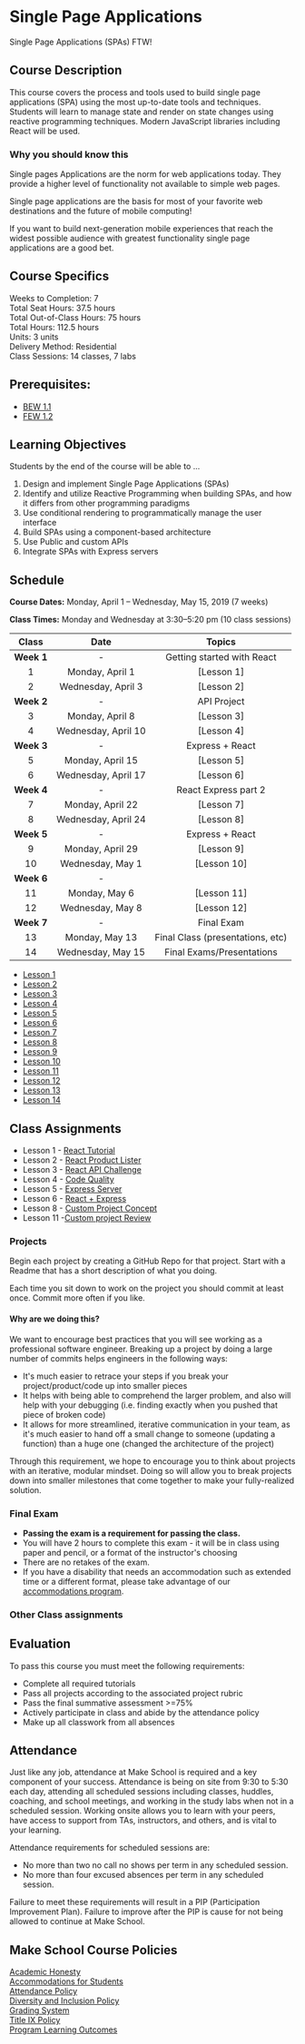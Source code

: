 # Single Page Applications

Single Page Applications (SPAs) FTW!

## Course Description

This course covers the process and tools used to build single page applications (SPA) using the most up-to-date tools and techniques. Students will learn to manage state and render on state changes using reactive programming techniques. Modern JavaScript libraries including React will be used.

### Why you should know this

Single pages Applications are the norm for web applications today. They provide a higher level of functionality not available to simple web pages.

Single page applications are the basis for most of your favorite web destinations and the future of mobile computing!

If you want to build next-generation mobile experiences that reach the widest possible audience with greatest functionality single page applications are a good bet.

## Course Specifics

Weeks to Completion:  7 <br>
Total Seat Hours:  37.5 hours <br>
Total Out-of-Class Hours: 75 hours <br>
Total Hours: 112.5 hours <br>
Units:  3 units <br>
Delivery Method:  Residential <br>
Class Sessions:  14 classes, 7 labs

## Prerequisites:  

- [BEW 1.1](https://github.com/Make-School-Courses/BEW-1.1-RESTful-and-Resourceful-MVC-Architecture)
- [FEW 1.2](https://github.com/Make-School-Courses/FEW-1.2-JavaScript-Foundations)

## Learning Objectives

Students by the end of the course will be able to ...

1. Design and implement Single Page Applications (SPAs)
1. Identify and utilize Reactive Programming when building SPAs, and how it differs from other programming paradigms
1. Use conditional rendering to programmatically manage the user interface
1. Build SPAs using a component-based architecture
1. Use Public and custom APIs
1. Integrate SPAs with Express servers

## Schedule
**Course Dates:** Monday, April 1 – Wednesday, May 15, 2019 (7 weeks)

**Class Times:** Monday and Wednesday at 3:30–5:20 pm (10 class sessions)

| Class |          Date          |                 Topics                  |
|:-----:|:----------------------:|:---------------------------------------:|
| **Week 1**| -                      | Getting started with React|
|  1 |  Monday, April 1                         | [Lesson 1] |
|  2 |  Wednesday, April 3                      | [Lesson 2] |
| **Week 2**| -                      | API Project               |
|  3 |  Monday, April 8                         | [Lesson 3] |
|  4 |  Wednesday, April 10                     | [Lesson 4] |
| **Week 3**| -                      | Express + React           |
|  5 |  Monday, April 15                        | [Lesson 5] |
|  6 |  Wednesday, April 17                     | [Lesson 6] |
| **Week 4**| -                      | React Express part 2      |
|  7 |  Monday, April 22                        | [Lesson 7] |
|  8 |  Wednesday, April 24                     | [Lesson 8] |
| **Week 5**| -                      | Express + React           |
|  9 |  Monday, April 29                        | [Lesson 9] |
| 10 |  Wednesday, May 1                        | [Lesson 10] |
| **Week 6**| -                       |                          |
| 11 |  Monday, May 6                           | [Lesson 11] |  
| 12 |  Wednesday, May 8                        | [Lesson 12] |
| **Week 7**| -                       | Final Exam                         |
| 13 |  Monday, May 13                          | Final Class (presentations, etc) |
| 14 |  Wednesday, May 15                       | Final Exams/Presentations |


- [Lesson 1](lesson-01.md)
- [Lesson 2](lesson-02.md)
- [Lesson 3](lesson-03.md)
- [Lesson 4](lesson-04.md)
- [Lesson 5](lesson-05.md)
- [Lesson 6](lesson-06.md)
- [Lesson 7](lesson-07.md)
- [Lesson 8](lesson-08.md)
- [Lesson 9](lesson-09.md)
- [Lesson 10](lesson-10.md)
- [Lesson 11](lesson-11.md)
- [Lesson 12](lesson-12.md)
- [Lesson 13](lesson-13.md)
- [Lesson 14](lesson-14.md)

## Class Assignments

- Lesson 1 - [React Tutorial](lesson-01.md#After-Class)
- Lesson 2 - [React Product Lister](lesson-02.md#After-Class)
- Lesson 3 - [React API Challenge](lesson-03.md#After-Class)
- Lesson 4 - [Code Quality](lesson-04.md#After-Class)
- Lesson 5 - [Express Server](lesson-05.md#After-Class)
- Lesson 6 - [React + Express](lesson-06.md#After-Class)
- Lesson 8 - [Custom Project Concept](lesson-08.md#After-Class)
- Lesson 11 -[Custom project Review](lesson-11.md#After-Class)

### Projects

Begin each project by creating a GitHub Repo for that project. Start with a Readme that has a short description of what you doing. 

Each time you sit down to work on the project you should commit at least once. Commit more often if you like. 

#### Why are we doing this?

We want to encourage best practices that you will see working as a professional software engineer. Breaking up a project by doing a large number of commits helps engineers in the following ways:

- It's much easier to retrace your steps if you break your project/product/code up into smaller pieces
- It helps with being able to comprehend the larger problem, and also will help with your debugging (i.e. finding exactly when you pushed that piece of broken code)
- It allows for more streamlined, iterative communication in your team, as it's much easier to hand off a small change to someone (updating a function) than a huge one (changed the architecture of the project)

Through this requirement, we hope to encourage you to think about projects with an iterative, modular mindset. Doing so will allow you to break projects down into smaller milestones that come together to make your fully-realized solution.

### Final Exam

-  **Passing the exam is a requirement for passing the class.**
- You will have 2 hours to complete this exam - it will be in class using paper and pencil, or a format of the instructor's choosing
- There are no retakes of the exam.
- If you have a disability that needs an accommodation such as extended time or a different format, please take advantage of our [accommodations program](make.sc/disability-policy).

### Other Class assignments

## Evaluation
To pass this course you must meet the following requirements:

- Complete all required tutorials
- Pass all projects according to the associated project rubric
- Pass the final summative assessment >=75%
- Actively participate in class and abide by the attendance policy
- Make up all classwork from all absences

## Attendance
Just like any job, attendance at Make School is required and a key component of your success. Attendance is being on site from 9:30 to 5:30 each day, attending all scheduled sessions including classes, huddles, coaching, and school meetings, and working in the study labs when not in a scheduled session. Working onsite allows you to learn with your peers, have access to support from TAs, instructors, and others, and is vital to your learning.

Attendance requirements for scheduled sessions are:
- No more than two no call no shows per term in any scheduled session.
- No more than four excused absences per term in any scheduled session.

Failure to meet these requirements will result in a PIP (Participation Improvement Plan).  Failure to improve after the PIP is cause for not being allowed to continue at Make School.


## Make School Course Policies

[Academic Honesty](https://make.sc/academic-honesty)<br>
[Accommodations for Students](https://make.sc/accommodations-for-students)<br>
[Attendance Policy](https://make.sc/attendance-policy)  
[Diversity and Inclusion Policy](https://make.sc/diversity-and-inclusion-policy)<br>
[Grading System](https://make.sc/grading-system)
<br>
[Title IX Policy](https://make.sc/title-ix-policy)<br>
[Program Learning Outcomes](https://make.sc/program-learning-outcomes)
